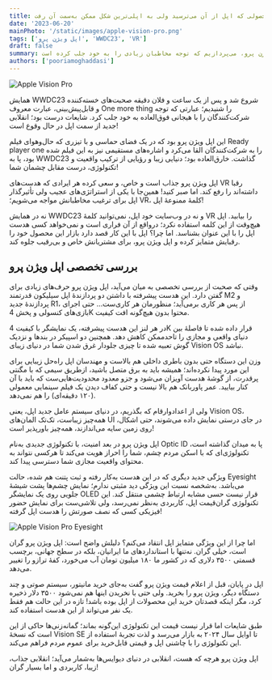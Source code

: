 ```yaml
---
title: اپل ویژن پرو؛ محصولی که اپل از آن می‌ترسید ولی به اپلی‌ترین شکل ممکن به‌سمت آن رفت!
date: '2023-06-20'
mainPhoto: '/static/images/apple-vision-pro.png'
tags: ['اپل ویژن پرو', 'WWDC23', 'VR']
draft: false
summary: در این مقاله به بررسی جدیدترین محصول اپل، یعنی اپل ویژن پرو، می‌پردازیم که توجه مخاطبان زیادی را به خود جلب کرده است...
authors: ['pooriamoghaddasi']
---
```

![Apple Vision Pro](/static/images/apple-vision-pro.png)

همایش WWDC23 شروع شد و پس از یک ساعت و فلان دقیقه صحبت‌های خسته‌کننده و قابل‌پیش‌بینی، عبارت معروف One more thing را شنیدیم؛ عبارتی که توجه شرکت‌کنندگان را با هیجانی فوق‌العاده به خود جلب کرد. شایعات درست بود؛ انقلابی جدید از سمت اپل در حال وقوع است!

این اپل ویژن پرو بود که در یک فضای حماسی و با تیزری که حال‌وهوای فیلم Ready player one را به شرکت‌کنندگان القا می‌کرد و اشاره‌های مستقیمی نیز به این فیلم شده بود، پا به WWDC23 گذاشت. خارق‌العاده بود؛ دنیایی زیبا و رؤیایی از ترکیب واقعیت و تکنولوژی، درست مقابل چشمان شما!

اپل ویژن پرو جذاب است و خاص، و سعی کرده هر ایرادی که هدست‌های VR رقبا داشته‌اند را رفع کند. اما صبر کنید! همین‌جا با یکی از استراتژی‌های عجیب ولی تأثیرگذار اپل برای ترغیب مخاطبانش مواجه می‌شویم؛ VR، کلمهٔ ممنوعهٔ اپل!

نه در همایش WWDC23 و نه در وب‌سایت خود اپل، نمی‌توانید کلمهٔ VR را بیابید. اپل هیچ‌وقت از این کلمه استفاده نکرد؛ درواقع از آن فراری است و نمی‌خواهد کسی هدست اپل را با این عنوان بشناسد. اما چرا؟ اپل با این کار قصد دارد بازار این محصول خود را رقبایش متمایز کرده و اپل ویژن پرو، برای مشتریانش خاص و بی‌رقیب جلوه کند.

## بررسی تخصصی اپل ویژن پرو

وقتی که صحبت از بررسی تخصصی به میان می‌آید، اپل ویژن پرو حرف‌های زیادی برای گفتن دارد. این هدست پیشرفته با داشتن دو پردازندهٔ اپل سیلیکون قدرتمند M2 و پردازندهٔ جدید R1، از پس هر کاری برمی‌آید؛ منظورمان هر کاری‌ست… حتی اجرای بازی‌های کنسولی و پخش 4K محتوا بدون هیچ‌گونه افت کیفیت.

در هر لنز این هدست پیشرفته، یک نمایشگر با کیفیت 4K قرار داده شده تا فاصلهٔ بین دنیای واقعی و مجازی را تاحدممکن کاهش دهد. همچنین دو اسپیکر در بندها و نزدیک گوش تعبیه شده تا چیزی جلودار غرق شدن شما در دنیای زیبای Vision OS نباشد.

وزن این دستگاه حتی بدون باطری داخلی هم بالاست و مهندسان اپل راه‌حل زیبایی برای این مورد پیدا نکرده‌اند؛ همیشه باید به برق متصل باشید، ازطریق سیمی که با مگنتی پرقدرت، از گوشهٔ هدست آویزان می‌شود و جزو معدود محدودیت‌هایی‌ست که باید با آن کنار بیایید. عمر پاوربانک هم بالا نیست و حتی کفاف دیدن یک فیلم سینمایی معمولی (۱۲۰ دقیقه‌ای) را هم نمی‌دهد.

ولی از اعدادوارقام که بگذریم، در دنیای سیستم عامل جدید اپل، یعنی Vision OS، همه‌چیز زیباست، تک‌تک المان‌های UI در جای درستی نمایش داده می‌شوند، حتی اشکال، روی زمین سایه می‌اندازند، همه‌چیز باورپذیر است!

اپل ویژن پرو در بعد امنیت، با تکنولوژی جدیدی به‌نام Optic ID پا به میدان گذاشته است، تکنولوژی‌ای که با اسکن مردم چشم، شما را احراز هویت می‌کند تا هرکسی نتواند به محتوای واقعیت مجازی شما دسترسی پیدا کند.

ویژگی جدید دیگری که در این هدست به‌کار رفته و ثبت پتنت هم شده، حالت Eyesight می‌باشد. به‌شخصه نسبت این ویژگی دید مثبتی ندارم؛ نمایش چشم‌ها پشت شیشهٔ جلویی روی یک نمایشگر OLED قرار نیست حسی مشابه ارتباط چشمی منتقل کند. این تکنولوژی گران‌قیمت اپل، کاربردی به‌نظر نمی‌رسد، ولی تلاشی‌ست برای نمایش حضور فیزیکی کسی که نصف صورتش را هدست اپل گرفته!

![Apple Vision Pro Eyesight](/static/images/apple-vision-pro-eyesight.png)

اما چرا از این ویژگی متمایز اپل انتقاد می‌کنم؟ دلیلش واضح است: اپل ویژن پرو گران است، خیلی گران. نه‌تنها با استانداردهای ما ایرانیان، بلکه در سطح جهانی، برچسب قسمتی ۳۵۰۰ دلاری که در کشور ما ۱۸۰ میلیون تومان آب می‌خورد، کفهٔ ترازو را تغییر می‌دهد.

اپل در پایان، قبل از اعلام قیمت ویژن پرو گفت به‌جای خرید مانیتور، سیستم صوتی و چند دستگاه دیگر، ویژن پرو را بخرید. ولی حتی با نخریدن اینها هم نمی‌شود ۳۵۰۰ دلار ذخیره کرد، مگر اینکه قصدتان خرید این محصولات از اپل بوده باشد! تازه در این حالت هم فقط یک نفر می‌تواند از این هدست استفاده کند.

طبق شایعات اما قرار نيست قیمت این تکنولوژی این‌گونه بماند؛ گمانه‌زنی‌ها حاکی از این است که نسخهٔ Vision SE تا اوایل سال ۲۰۲۴ به بازار می‌رسد و لذت تجربهٔ استفاده از این تکنولوژی را با چاشنی اپل و قیمتی قابل‌خرید برای عموم مردم فراهم می‌کند.

اپل ویژن پرو هرچه که هست، انقلابی در دنیای دیوایس‌ها به‌شمار می‌آید؛ انقلابی جذاب، زیبا، کاربردی و اما بسیار گران!
